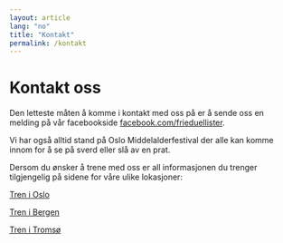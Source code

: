 ```yaml
---
layout: article
lang: "no"
title: "Kontakt"
permalink: /kontakt
---
```


# Kontakt oss

Den letteste måten å komme i kontakt med oss på er å sende oss en melding på vår facebookside
[facebook.com/frieduellister](https://www.facebook.com/frieduellister).

Vi har også alltid stand på Oslo Middelalderfestival der alle kan komme innom for å se på sverd eller slå av en prat.

Dersom du ønsker å trene med oss er all informasjonen du trenger tilgjengelig på sidene for våre ulike lokasjoner:

[Tren i Oslo](/oslo/trening)

[Tren i Bergen](/bergen/trening)

[Tren i Tromsø](/tromso/trening)
